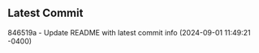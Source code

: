 
## Latest Commit
846519a - Update README with latest commit info (2024-09-01 11:49:21 -0400) <Yunxi-Zhou>
